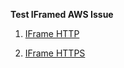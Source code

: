 <b>Test IFramed AWS Issue</b>

1. <a href="https://idiotx.github.io/test/index.html">IFrame HTTP</a>

2. <a href="https://idiotx.github.io/test/index2.html">IFrame HTTPS</a>
